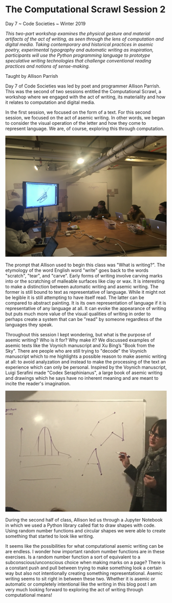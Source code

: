 # The Computational Scrawl Session 2

Day 7 ~ Code Societies ~ Winter 2019

_This two-part workshop examines the physical gesture and material artifacts of the act of writing, as seen through the lens of computation and digital media. Taking contemporary and historical practices in asemic poetry, experimental typography and automatic writing as inspiration, participants will use the Python programming language to prototype speculative writing technologies that challenge conventional reading practices and notions of sense-making._

Taught by Allison Parrish

Day 7 of Code Societies was led by poet and programmer Allison Parrish. This was the second of two sessions entitled the Computational Scrawl, a workshop where we engaged with the act of writing, its materiality and how it relates to computation and digital media.

In the first session, we focused on the form of a text. For this second session, we focused on the act of asemic writing. In other words, we began to consider the visual operation of the letter and how they come to represent language. We are, of course, exploring this through computation.

!["Allison Parrish, discussing letterforms on whiteboard"](assets/IMG_0657.JPG)

The prompt that Allison used to begin this class was "What is writing?". The etymology of the word English word "write" goes back to the words "scratch", "tear", and "carve". Early forms of writing involve carving marks into or the scratching of malleable surfaces like clay or wax. It is interesting to make a distinction between automatic writing and asemic writing. The former is still bound to text as representative of language. While it might not be legible it is still attempting to have itself read. The latter can be compared to abstract painting. It is its own representation of language if it is representative of any language at all. It can evoke the appearance of writing but puts much more value of the visual qualities of writing in order to perhaps create a system that can be "read" by someone regardless of the languages they speak.

Throughout this session I kept wondering, but what is the purpose of asemic writing? Who is it for? Why make it? We discussed examples of asemic texts like the Voynich manuscript and Xu Bing’s "Book from the Sky". There are people who are still trying to "decode" the Voynich manuscript which to me highlights a possible reason to make asemic writing at all: to avoid analyzation and instead to make the processing of the text an experience which can only be personal. Inspired by the Voynich manuscript, Luigi Serafini made "Codex Seraphinianus", a large book of asemic writing and drawings which he says have no inherent meaning and are meant to incite the reader's imagination.

!["Allison Parrish, discussing letterforms on whiteboard"](assets/IMG_0667.JPG)

During the second half of class, Allison led us through a Jupyter Notebook in which we used a Python library called flat to draw shapes with code. Using random number functions and circular shapes we were able to create something that started to look like writing.

It seems like the possibilities for what computational asemic writing can be are endless. I wonder how important random number functions are in these exercises. Is a random number function a sort of equivalent to a subconscious/unconscious choice when making marks on a page? There is a constant push and pull between trying to make something look a certain way but also not intentionally creating something representational. Asemic writing seems to sit right in between these two. Whether it is asemic or automatic or completely intentional like the writing in this blog post I am very much looking forward to exploring the act of writing through computational means!
